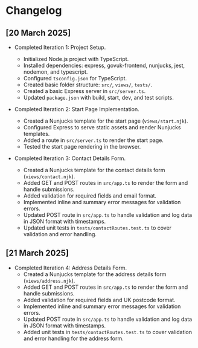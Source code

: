 # Changelog

## [20 March 2025]
- Completed Iteration 1: Project Setup.
  - Initialized Node.js project with TypeScript.
  - Installed dependencies: express, govuk-frontend, nunjucks, jest, nodemon, and typescript.
  - Configured `tsconfig.json` for TypeScript.
  - Created basic folder structure: `src/`, `views/`, `tests/`.
  - Created a basic Express server in `src/server.ts`.
  - Updated `package.json` with build, start, dev, and test scripts.

- Completed Iteration 2: Start Page Implementation.
  - Created a Nunjucks template for the start page (`views/start.njk`).
  - Configured Express to serve static assets and render Nunjucks templates.
  - Added a route in `src/server.ts` to render the start page.
  - Tested the start page rendering in the browser.

- Completed Iteration 3: Contact Details Form.
  - Created a Nunjucks template for the contact details form (`views/contact.njk`).
  - Added GET and POST routes in `src/app.ts` to render the form and handle submissions.
  - Added validation for required fields and email format.
  - Implemented inline and summary error messages for validation errors.
  - Updated POST route in `src/app.ts` to handle validation and log data in JSON format with timestamps.
  - Updated unit tests in `tests/contactRoutes.test.ts` to cover validation and error handling.

## [21 March 2025]
- Completed Iteration 4: Address Details Form.
  - Created a Nunjucks template for the address details form (`views/address.njk`).
  - Added GET and POST routes in `src/app.ts` to render the form and handle submissions.
  - Added validation for required fields and UK postcode format.
  - Implemented inline and summary error messages for validation errors.
  - Updated POST route in `src/app.ts` to handle validation and log data in JSON format with timestamps.
  - Added unit tests in `tests/contactRoutes.test.ts` to cover validation and error handling for the address form.